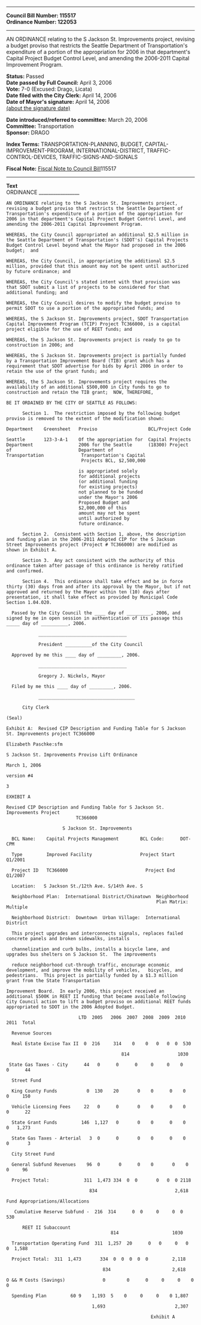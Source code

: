 * * * * *  
  
**Council Bill Number: [](#h0)[](#h2)115517**   
**Ordinance Number: 122053**  
  
* * * * *  
  
AN ORDINANCE relating to the S Jackson St. Improvements project, revising a budget proviso that restricts the Seattle Department of Transportation's expenditure of a portion of the appropriation for 2006 in that department's Capital Project Budget Control Level, and amending the 2006-2011 Capital Improvement Program.  
  
**Status:** Passed   
**Date passed by Full Council:** April 3, 2006   
**Vote:** 7-0 (Excused: Drago, Licata)   
**Date filed with the City Clerk:** April 14, 2006   
**Date of Mayor's signature:** April 14, 2006   
[(about the signature date)](/~public/approvaldate.htm)   
  
  
**Date introduced/referred to committee:** March 20, 2006   
**Committee:** Transportation   
**Sponsor:** DRAGO   
  
**Index Terms:** TRANSPORTATION-PLANNING, BUDGET, CAPITAL-IMPROVEMENT-PROGRAM, INTERNATIONAL-DISTRICT, TRAFFIC-CONTROL-DEVICES, TRAFFIC-SIGNS-AND-SIGNALS  
  
**Fiscal Note:** [Fiscal Note to Council Bill](http://clerk.seattle.gov/~public/fnote/115517.htm)[](#h1)[](#h3)115517  
  
* * * * *  
  
**Text**  
    ORDINANCE _________________  
  
    AN ORDINANCE relating to the S Jackson St. Improvements project,  
    revising a budget proviso that restricts the Seattle Department of  
    Transportation's expenditure of a portion of the appropriation for  
    2006 in that department's Capital Project Budget Control Level, and  
    amending the 2006-2011 Capital Improvement Program.  
  
    WHEREAS, the City Council appropriated an additional $2.5 million in  
    the Seattle Department of Transportation's (SDOT's) Capital Projects  
    Budget Control Level beyond what the Mayor had proposed in the 2006  
    budget;  and  
  
    WHEREAS, the City Council, in appropriating the additional $2.5  
    million, provided that this amount may not be spent until authorized  
    by future ordinance; and  
  
    WHEREAS, the City Council's stated intent with that provision was  
    that SDOT submit a list of projects to be considered for that  
    additional funding; and  
  
    WHEREAS, the City Council desires to modify the budget proviso to  
    permit SDOT to use a portion of the appropriated funds; and  
  
    WHEREAS, the S Jackson St. Improvements project, SDOT Transportation  
    Capital Improvement Program (TCIP) Project TC366000, is a capital  
    project eligible for the use of REET funds; and  
  
    WHEREAS, the S Jackson St. Improvements project is ready to go to  
    construction in 2006; and  
  
    WHEREAS, the S Jackson St. Improvements project is partially funded  
    by a Transportation Improvement Board (TIB) grant which has a  
    requirement that SDOT advertise for bids by April 2006 in order to  
    retain the use of the grant funds; and  
  
    WHEREAS, the S Jackson St. Improvements project requires the  
    availability of an additional $500,000 in City funds to go to  
    construction and retain the TIB grant;  NOW, THEREFORE,  
  
    BE IT ORDAINED BY THE CITY OF SEATTLE AS FOLLOWS:  
  
          Section 1.  The restriction imposed by the following budget  
    proviso is removed to the extent of the modification shown:  
  
    Department    Greensheet   Proviso                   BCL/Project Code  
  
    Seattle       123-3-A-1    Of the appropriation for  Capital Projects  
    Department                 2006 for the Seattle      (18300) Project  
    of                         Department of  
    Transportation              Transportation's Capital  
                                Projects BCL, $2,500,000  
  
                               is appropriated solely  
                               for additional projects  
                               (or additional funding  
                               for existing projects)  
                               not planned to be funded  
                               under the Mayor's 2006  
                               Proposed Budget and  
                               $2,000,000 of this  
                               amount may not be spent  
                               until authorized by  
                               future ordinance.  
  
          Section 2.  Consistent with Section 1, above, the description  
    and funding plan in the 2006-2011 Adopted CIP for the S Jackson  
    Street Improvements project (Project # TC366000) are modified as  
    shown in Exhibit A.  
  
          Section 3.  Any act consistent with the authority of this  
    ordinance taken after passage of this ordinance is hereby ratified  
    and confirmed.  
  
          Section 4.  This ordinance shall take effect and be in force  
    thirty (30) days from and after its approval by the Mayor, but if not  
    approved and returned by the Mayor within ten (10) days after  
    presentation, it shall take effect as provided by Municipal Code  
    Section 1.04.020.  
  
      Passed by the City Council the ____ day of _________, 2006, and  
    signed by me in open session in authentication of its passage this  
    _____ day of __________, 2006.  
  
                _________________________________  
  
                President __________of the City Council  
  
      Approved by me this ____ day of _________, 2006.  
  
                _________________________________  
  
                Gregory J. Nickels, Mayor  
  
      Filed by me this ____ day of _________, 2006.  
  
                ____________________________________  
  
          City Clerk  
  
    (Seal)  
  
    Exhibit A:  Revised CIP Description and Funding Table for S Jackson  
    St. Improvements project TC366000  
  
    Elizabeth Paschke:sfm  
  
    S Jackson St. Improvements Proviso Lift Ordinance  
  
    March 1, 2006  
  
    version #4  
  
    3  
  
    EXHIBIT A  
  
    Revised CIP Description and Funding Table for S Jackson St.  
    Improvements Project  
                              TC366000  
  
                         S Jackson St. Improvements  
  
      BCL Name:    Capital Projects Management        BCL Code:      DOT-CPM  
  
      Type         Improved Facility                  Project Start  Q1/2001  
  
      Project ID   TC366000                             Project End  Q1/2007  
  
      Location:   S Jackson St./12th Ave. S/14th Ave. S  
  
      Neighborhood Plan:  International District/Chinatown  Neighborhood  
                                                            Plan Matrix:  Multiple  
  
      Neighborhood District:  Downtown  Urban Village:  International  
    District  
  
      This project upgrades and interconnects signals, replaces failed  
    concrete panels and broken sidewalks, installs  
  
      channelization and curb bulbs, installs a bicycle lane, and  
    upgrades bus shelters on S Jackson St.  The improvements  
  
      reduce neighborhood cut-through traffic, encourage economic  
    development, and improve the mobility of vehicles,   bicycles, and  
    pedestrians.  This project is partially funded by a $1.3 million  
    grant from the State Transportation  
  
    Improvement Board.  In early 2006, this project received an  
    additional $500K in REET II funding that became available following  
    City Council action to lift a budget proviso on additional REET funds  
    appropriated to SDOT in the 2006 Adopted Budget.  
  
                               LTD  2005   2006  2007  2008  2009  2010  2011  Total  
  
      Revenue Sources  
  
      Real Estate Excise Tax II  0  216     314    0    0   0   0  0  530  
  
                                               814                  1030  
  
     State Gas Taxes - City      44   0      0      0     0     0    0     0      44  
  
      Street Fund  
  
      King County Funds           0  130    20       0    0      0    0    0     150  
  
      Vehicle Licensing Fees     22   0      0       0    0      0    0    0      22  
  
      State Grant Funds         146  1,127   0       0    0      0    0    0   1,273  
  
      State Gas Taxes - Arterial   3  0      0       0    0      0    0    0       3  
  
      City Street Fund  
  
      General Subfund Revenues    96  0       0      0    0       0    0    0     96  
  
      Project Total:             311  1,473 334  0  0       0   0  0 2118  
  
                                   834                             2,618  
  
    Fund Appropriations/Allocations  
  
       Cumulative Reserve Subfund -  216  314      0  0     0     0  0  530  
  
          REET II Subaccount  
                                           814                    1030  
  
      Transportation Operating Fund  311  1,257  20      0   0     0   0  0  1,588  
  
      Project Total:  311  1,473       334  0  0  0  0  0         2,118  
  
                                        834                       2,618  
  
    O && M Costs (Savings)              0        0      0     0     0    0         0  
  
      Spending Plan         60 9    1,193  5    0     0     0    0 1,807  
  
                                    1,693                          2,307  
  
                                                          Exhibit A  
